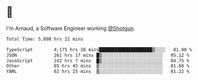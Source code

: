 # 👋

I'm Arnaud, a Software Engineer working [@Shotgun](https://shotgun.live).

<!--START_SECTION:waka-->

```txt
Total Time: 5,098 hrs 22 mins

TypeScript        4,175 hrs 20 mins████████████████████▒░░░░   81.90 %
JSON              261 hrs 17 mins █▒░░░░░░░░░░░░░░░░░░░░░░░   05.12 %
JavaScript        242 hrs 7 mins  █▒░░░░░░░░░░░░░░░░░░░░░░░   04.75 %
Other             85 hrs 45 mins  ▒░░░░░░░░░░░░░░░░░░░░░░░░   01.68 %
YAML              62 hrs 25 mins  ▒░░░░░░░░░░░░░░░░░░░░░░░░   01.22 %
```

<!--END_SECTION:waka-->
